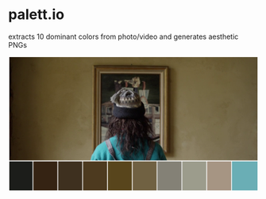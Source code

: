 # palett.io
extracts 10 dominant colors from photo/video and generates aesthetic PNGs

![kewl output: Buster's Mal Heart(2016)](https://github.com/abhiroop-banerjee/palett.io/blob/master/Buster's%20Mal%20Heart%202016.png)
